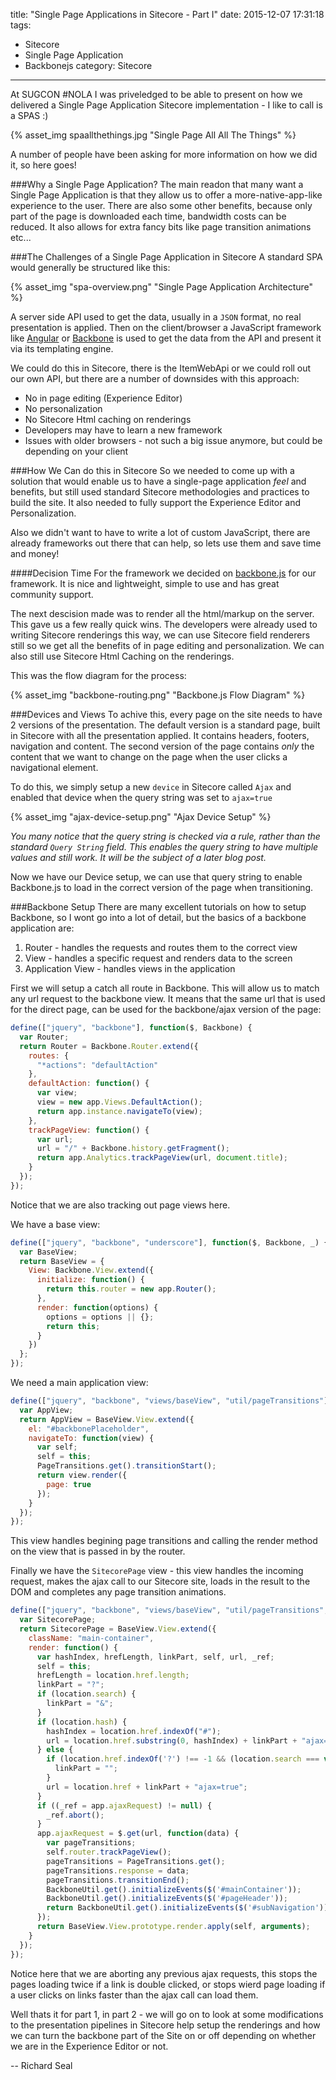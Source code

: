 title: "Single Page Applications in Sitecore - Part I"
date: 2015-12-07 17:31:18
tags: 
- Sitecore
- Single Page Application
- Backbonejs
category: Sitecore
---

At SUGCON #NOLA I was priveledged to be able to present on how we delivered a Single Page Application Sitecore implementation - I like to call is a SPAS :)

{% asset_img spaallthethings.jpg "Single Page All All The Things" %}

A number of people have been asking for more information on how we did it, so here goes!

###Why a Single Page Application?
The main readon that many want a Single Page Application is that they allow us to offer a more-native-app-like experience to the user. There are also some other benefits, because only part of the page is downloaded each time, bandwidth costs can be reduced. It also allows for extra fancy bits like page transition animations etc...

###The Challenges of a Single Page Application in Sitecore
A standard SPA would generally be structured like this:

{% asset_img "spa-overview.png" "Single Page Application Architecture" %}

A server side API used to get the data, usually in a `JSON` format, no real presentation is applied. Then on the client/browser a JavaScript framework like [Angular](https://angularjs.org/) or [Backbone](http://backbonejs.org/) is used to get the data from the API and present it via its templating engine.

We could do this in Sitecore, there is the ItemWebApi or we could roll out our own API, but there are a number of downsides with this approach:

* No in page editing (Experience Editor)
* No personalization
* No Sitecore Html caching on renderings
* Developers may have to learn a new framework
* Issues with older browsers - not such a big issue anymore, but could be depending on your client

###How We Can do this in Sitecore
So we needed to come up with a solution that would enable us to have a single-page application *feel* and benefits, but still used standard Sitecore methodologies and practices to build the site. It also needed to fully support the Experience Editor and Personalization.

Also we didn't want to have to write a lot of custom JavaScript, there are already frameworks out there that can help, so lets use them and save time and money!

####Decision Time
For the framework we decided on [backbone.js](http://backbonejs.org) for our framework. It is nice and lightweight, simple to use and has great community support.

The next descision made was to render all the html/markup on the server. This gave us a few really quick wins. The developers were already used to writing Sitecore renderings this way, we can use Sitecore field renderers still so we get all the benefits of in page editing and personalization. We can also still use Sitecore Html Caching on the renderings.

This was the flow diagram for the process:

{% asset_img "backbone-routing.png" "Backbone.js Flow Diagram" %}

###Devices and Views
To achive this, every page on the site needs to have 2 versions of the presentation. The default version is a standard page, built in Sitecore with all the presentation applied. It contains headers, footers, navigation and content.  The second version of the page contains *only* the content that we want to change on the page when the user clicks a navigational element.

To do this, we simply setup a new `device` in Sitecore called `Ajax` and enabled that device when the query string was set to `ajax=true`

{% asset_img "ajax-device-setup.png" "Ajax Device Setup" %}

*You many notice that the query string is checked via a rule, rather than the standard `Query String` field. This enables the query string to have multiple values and still work. It will be the subject of a later blog post.*

Now we have our Device setup, we can use that query string to enable Backbone.js to load in the correct version of the page when transitioning.

###Backbone Setup
There are many excellent tutorials on how to setup Backbone, so I wont go into a lot of detail, but the basics of a backbone application are:

1. Router - handles the requests and routes them to the correct view
2. View - handles a specific request and renders data to the screen
3. Application View - handles views in the application

First we will setup a catch all route in Backbone. This will allow us to match any url request to the backbone view. It means that the same url that is used for the direct page, can be used for the backbone/ajax version of the page:

```js
define(["jquery", "backbone"], function($, Backbone) {
  var Router;
  return Router = Backbone.Router.extend({
    routes: {
      "*actions": "defaultAction"
    },
    defaultAction: function() {
      var view;
      view = new app.Views.DefaultAction();
      return app.instance.navigateTo(view);
    },
    trackPageView: function() {
      var url;
      url = "/" + Backbone.history.getFragment();
      return app.Analytics.trackPageView(url, document.title);
    }
  });
});
```
Notice that we are also tracking out page views here.

We have a base view:
```js
define(["jquery", "backbone", "underscore"], function($, Backbone, _) {
  var BaseView;
  return BaseView = {
    View: Backbone.View.extend({
      initialize: function() {
        return this.router = new app.Router();
      },
      render: function(options) {
        options = options || {};
        return this;
      }
    })
  };
});
```

We need a main application view:
```js
define(["jquery", "backbone", "views/baseView", "util/pageTransitions"], function($, Backbone, BaseView, PageTransitions) {
  var AppView;
  return AppView = BaseView.View.extend({
    el: "#backbonePlaceholder",
    navigateTo: function(view) {
      var self;
      self = this;
      PageTransitions.get().transitionStart();
      return view.render({
        page: true
      });
    }
  });
});
```
This view handles begining page transitions and calling the render method on the view that is passed in by the router.

Finally we have the `SitecorePage` view - this view handles the incoming request, makes the ajax call to our Sitecore site, loads in the result to the DOM and completes any page transition animations.
```js
define(["jquery", "backbone", "views/baseView", "util/pageTransitions", "util/backboneUtil"], function($, Backbone, BaseView, PageTransitions, BackboneUtil) {
  var SitecorePage;
  return SitecorePage = BaseView.View.extend({
    className: "main-container",
    render: function() {
      var hashIndex, hrefLength, linkPart, self, url, _ref;
      self = this;
      hrefLength = location.href.length;
      linkPart = "?";
      if (location.search) {
        linkPart = "&";
      }
      if (location.hash) {
        hashIndex = location.href.indexOf("#");
        url = location.href.substring(0, hashIndex) + linkPart + "ajax=true" + location.href.substring(hashIndex, hrefLength);
      } else {
        if (location.href.indexOf('?') !== -1 && (location.search === void 0 || location.search === "")) {
          linkPart = "";
        }
        url = location.href + linkPart + "ajax=true";
      }
      if ((_ref = app.ajaxRequest) != null) {
        _ref.abort();
      }
      app.ajaxRequest = $.get(url, function(data) {
        var pageTransitions;
        self.router.trackPageView();
        pageTransitions = PageTransitions.get();
        pageTransitions.response = data;
        pageTransitions.transitionEnd();
        BackboneUtil.get().initializeEvents($('#mainContainer'));
        BackboneUtil.get().initializeEvents($('#pageHeader'));
        return BackboneUtil.get().initializeEvents($('#subNavigation'));
      });
      return BaseView.View.prototype.render.apply(self, arguments);
    }
  });
});
```

Notice here that we are aborting any previous ajax requests, this stops the pages loading twice if a link is double clicked, or stops wierd page loading if a user clicks on links faster than the ajax call can load them.

Well thats it for part 1, in part 2 - we will go on to look at some modifications to the presentation pipelines in Sitecore help setup the renderings and how we can turn the backbone part of the Site on or off depending on whether we are in the Experience Editor or not.

-- Richard Seal 